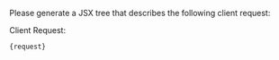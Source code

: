 Please generate a JSX tree that describes the following client request:

Client Request:

```
{request}
```
